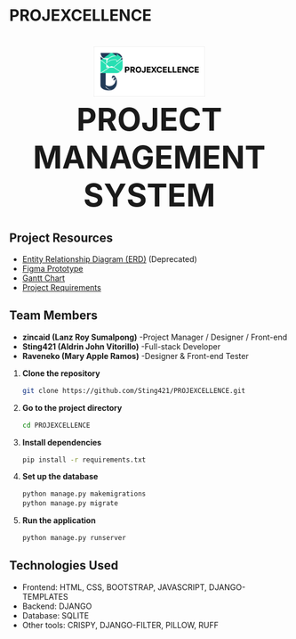 # PROJEXCELLENCE

<h1 align="center">
  <img src="./PROJEXCELLENCE/static/res/logoWBg.svg" alt="Project Logo" width="200" /><br />
  <span style="font-size: 2em; font-weight: bold;">PROJECT MANAGEMENT SYSTEM</span>
</h1>

## Project Resources

- [Entity Relationship Diagram (ERD)](https://lucid.app/lucidchart/7184a18b-28d4-4e22-86b0-8e0adb78c6c6/edit?viewport_loc=-1399%2C-424%2C2164%2C1097%2C0_0&invitationId=inv_15926259-afeb-4959-8274-8b43f0a902c1) (Deprecated)
- [Figma Prototype](https://www.figma.com/design/Ejn0kA6AoDekfoNpKFUWXq/IM2?node-id=0-1&t=wTeiojp3ZGKXDLTL-1)
- [Gantt Chart](https://docs.google.com/spreadsheets/d/1QTl-HRuxibmfoPrlHXM7rtjF6_c43Y9-kxwVyI9Ik6k/edit?usp=sharing)
- [Project Requirements](https://docs.google.com/document/d/1nWzAiBxbicxQGC9QtIwUru9vspHINHGE5XID0jx5WNI/edit?usp=sharing)

## Team Members

- **zincaid (Lanz Roy Sumalpong)** -Project Manager / Designer / Front-end
- **Sting421 (Aldrin John Vitorillo)** -Full-stack Developer
- **Raveneko (Mary Apple Ramos)** -Designer & Front-end Tester



1. **Clone the repository**  
   ```bash
   git clone https://github.com/Sting421/PROJEXCELLENCE.git
   ```

2. **Go to the project directory**  
   ```bash
   cd PROJEXCELLENCE
   ```

3. **Install dependencies**  
   ```bash
   pip install -r requirements.txt
   ```

4. **Set up the database**  

   ```bash
   python manage.py makemigrations
   python manage.py migrate
   ```

5. **Run the application**
    ```bash
    python manage.py runserver
    ```

## Technologies Used
- Frontend: HTML, CSS, BOOTSTRAP, JAVASCRIPT, DJANGO-TEMPLATES
- Backend: DJANGO
- Database: SQLITE
- Other tools: CRISPY, DJANGO-FILTER, PILLOW, RUFF




